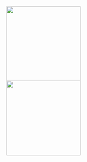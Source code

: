 <a href="https://github.com/AugustoPietro/github-readme-stats">
  <img height=200 align="center" src="https://github-readme-stats.vercel.app/api?username=AugustoPietro&card_width=320" />
</a>
<br>
<a href="https://github.com/AugustoPietro/convoychat">
  <img height=200 align="center" src="https://github-readme-stats.vercel.app/api/top-langs?username=AugustoPietro&layout=compact&langs_count=8&card_width=320" />
</a>
